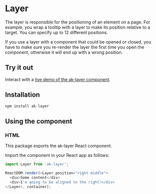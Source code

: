 # Layer

The layer is responsible for the positioning of an element on a page. For example, you wrap a tooltip with a layer to make its position relative to a target. You can specify up to 12 different positions.

If you use a layer with a component that could be opened or closed, you have to make sure you re-render the layer the first time you open the component, otherwise it will end up with a wrong position.


## Try it out

Interact with a [live demo of the ak-layer component](https://aui-cdn.atlassian.com/atlaskit/stories/ak-layer/@VERSION@/).

## Installation

```sh
npm install ak-layer
```

## Using the component

### HTML

This package exports the ak-layer React component.

Import the component in your React app as follows:

```js
import Layer from 'ak-layer';

ReactDOM.render(<Layer position="right middle">
  <div>Some content</div>
  <div>I'm going to be aligned to the right!</div>
</Layer>, container);
```



